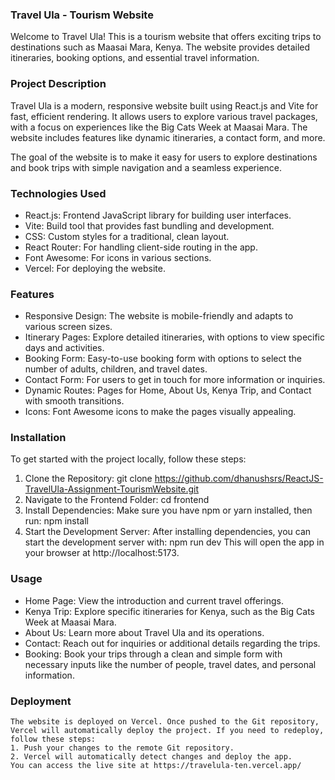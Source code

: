 ### Travel Ula - Tourism Website
Welcome to Travel Ula! This is a tourism website that offers exciting trips to destinations such as Maasai Mara, Kenya. The website provides detailed itineraries, booking options, and essential travel information.

### Project Description
Travel Ula is a modern, responsive website built using React.js and Vite for fast, efficient rendering. It allows users to explore various travel packages, with a focus on experiences like the Big Cats Week at Maasai Mara. The website includes features like dynamic itineraries, a contact form, and more.

The goal of the website is to make it easy for users to explore destinations and book trips with simple navigation and a seamless experience.

### Technologies Used
  * React.js: Frontend JavaScript library for building user interfaces.
  * Vite: Build tool that provides fast bundling and development.
  * CSS: Custom styles for a traditional, clean layout.
  * React Router: For handling client-side routing in the app.
  * Font Awesome: For icons in various sections.
  * Vercel: For deploying the website.

### Features
  * Responsive Design: The website is mobile-friendly and adapts to various screen sizes.
  * Itinerary Pages: Explore detailed itineraries, with options to view specific days and activities.
  * Booking Form: Easy-to-use booking form with options to select the number of adults, children, and travel dates.
  * Contact Form: For users to get in touch for more information or inquiries.
  * Dynamic Routes: Pages for Home, About Us, Kenya Trip, and Contact with smooth transitions.
  * Icons: Font Awesome icons to make the pages visually appealing.

### Installation
To get started with the project locally, follow these steps:

  1. Clone the Repository:
     git clone https://github.com/dhanushsrs/ReactJS-TravelUla-Assignment-TourismWebsite.git
  2. Navigate to the Frontend Folder:
     cd frontend
  3. Install Dependencies:
     Make sure you have npm or yarn installed, then run:
     npm install
  4. Start the Development Server:
     After installing dependencies, you can start the development server with:
     npm run dev
     This will open the app in your browser at http://localhost:5173.

### Usage
  * Home Page: View the introduction and current travel offerings.
  * Kenya Trip: Explore specific itineraries for Kenya, such as the Big Cats Week at Maasai Mara.
  * About Us: Learn more about Travel Ula and its operations.
  * Contact: Reach out for inquiries or additional details regarding the trips.
  * Booking: Book your trips through a clean and simple form with necessary inputs like the number of people, travel dates, and personal information.

### Deployment
    The website is deployed on Vercel. Once pushed to the Git repository, Vercel will automatically deploy the project. If you need to redeploy, follow these steps:
    1. Push your changes to the remote Git repository.
    2. Vercel will automatically detect changes and deploy the app.
    You can access the live site at https://travelula-ten.vercel.app/
